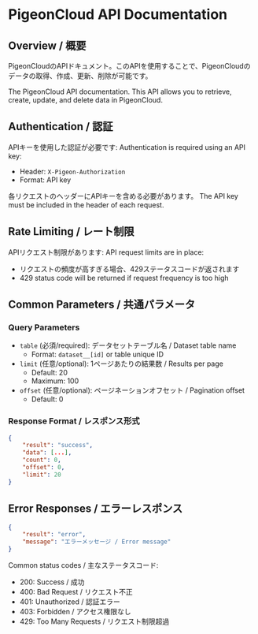 # PigeonCloud API Documentation

## Overview / 概要
PigeonCloudのAPIドキュメント。このAPIを使用することで、PigeonCloudのデータの取得、作成、更新、削除が可能です。

The PigeonCloud API documentation. This API allows you to retrieve, create, update, and delete data in PigeonCloud.

## Authentication / 認証
APIキーを使用した認証が必要です:
Authentication is required using an API key:

- Header: `X-Pigeon-Authorization`
- Format: API key

各リクエストのヘッダーにAPIキーを含める必要があります。
The API key must be included in the header of each request.

## Rate Limiting / レート制限
APIリクエスト制限があります:
API request limits are in place:

- リクエストの頻度が高すぎる場合、429ステータスコードが返されます
- 429 status code will be returned if request frequency is too high

## Common Parameters / 共通パラメータ
### Query Parameters
- `table` (必須/required): データセットテーブル名 / Dataset table name
  - Format: `dataset__[id]` or table unique ID
- `limit` (任意/optional): 1ページあたりの結果数 / Results per page
  - Default: 20
  - Maximum: 100
- `offset` (任意/optional): ページネーションオフセット / Pagination offset
  - Default: 0

### Response Format / レスポンス形式
```json
{
    "result": "success",
    "data": [...],
    "count": 0,
    "offset": 0,
    "limit": 20
}
```

## Error Responses / エラーレスポンス
```json
{
    "result": "error",
    "message": "エラーメッセージ / Error message"
}
```

Common status codes / 主なステータスコード:
- 200: Success / 成功
- 400: Bad Request / リクエスト不正
- 401: Unauthorized / 認証エラー
- 403: Forbidden / アクセス権限なし
- 429: Too Many Requests / リクエスト制限超過
